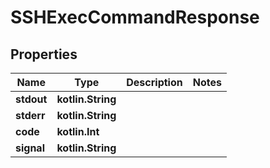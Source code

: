 
# SSHExecCommandResponse

## Properties
Name | Type | Description | Notes
------------ | ------------- | ------------- | -------------
**stdout** | **kotlin.String** |  | 
**stderr** | **kotlin.String** |  | 
**code** | **kotlin.Int** |  | 
**signal** | **kotlin.String** |  | 



